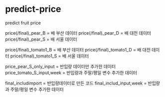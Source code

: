 # predict-price
predict fruit price
  
price(/final)_pear_B = 배 부산 데이터
price(/final)_pear_D = 배 대전 데이터
price(/final)_pear_S = 배 서울 데이터

price(/final)_tomato1_B = 배 부산 데이터
price(/final)_tomato1_D = 배 대전 데이터
price(/final)_tomato1_S = 배 서울 데이터

price_pear_S_only_input = 반입량 데이터만 추가한 데이터
price_tomato_S_input,week = 반입량과 주말/평일 변수 추가한 데이터 

final_includimport = 반입량데이터로 만든 코드
final_includ_input,week = 반입량과 주말/평일 변수 추가한 데이터

